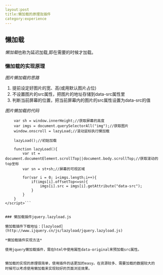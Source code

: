 ```yaml
---
layout:post
title:懒加载的原理及插件
category:experience
---
```


## 懒加载
*懒加载*也称为延迟加载,即在需要的时候才加载。

### 懒加载的实现原理
*图片懒加载的思路*
1. 提前设定好图片的宽、高(或用默认图片占位)
2. 不设置图片的src属性，把图片的地址存储到data-src属性里
3. 判断当前屏幕的位置，把当前屏幕内的图片的src属性设置为data-src的值

*图片懒加载的代码*
```<script>
	var sh = window.innerHeight;//获取屏幕的高度
	var imgs = document.querySelectorAll("img");//获取图片
	window.onscroll = lazyLoad;//滚动鼠标执行懒加载
	
	lazyLoad();//初始加载

	function lazyLoad(){
		var st = document.documentElement.scrollTop||document.body.scrollTop;//获取滚动的top坐标
		var sn = st+sh;//屏幕的可视区域

		for(var i = 0; i<imgs.length;i++){
			if(imgs[i].offsetTop<=sn){
				imgs[i].src = imgs[i].getAttribute("data-src");
			}
		}
	}
</script>```


### 懒加载插件jquery.lazyload.js

懒加载插件下载地址：[lazyload](http://www.ijquery.cn/js/lazyload/jquery.lazyload.js)

*懒加载插件实现方法*

使用jquery懒加载插件，需在html中使用属性data-original来预加载src属性。

```
<script>
	$("img").lazyload({
		effect:"fadeIn",//淡入效果
	})
</script>
```

懒加载的实现的原理很简单，使用插件的话更加的easy。在资源较多、需要加载的数据较大的时候可以考虑使用懒加载来实现较好的页面浏览效果。